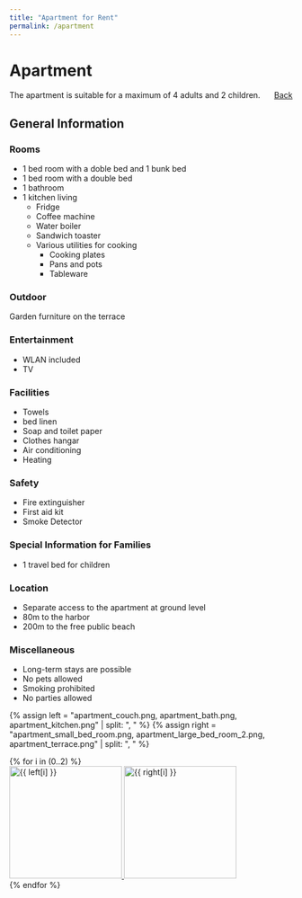 ```yaml
---
title: "Apartment for Rent"
permalink: /apartment
---
```


Apartment
====

The apartment is suitable for a maximum of 4 adults and 2 children. <a href="{{ site.url }}" style="float: right;">Back</a>

## General Information

### Rooms
* 1 bed room with a doble bed and 1 bunk bed
* 1 bed room with a double bed
* 1 bathroom
* 1 kitchen living
    * Fridge
    * Coffee machine
    * Water boiler
    * Sandwich toaster
    * Various utilities for cooking 
        * Cooking plates
        * Pans and pots
        * Tableware

### Outdoor
Garden furniture on the terrace

### Entertainment
* WLAN included
* TV

### Facilities
* Towels
* bed linen
* Soap and toilet paper
* Clothes hangar
* Air conditioning
* Heating

### Safety
* Fire extinguisher
* First aid kit
* Smoke Detector

### Special Information for Families
* 1 travel bed for children

### Location
* Separate access to the apartment at ground level
* 80m to the harbor
* 200m to the free public beach

### Miscellaneous
* Long-term stays are possible
* No pets allowed
* Smoking prohibited
* No parties allowed


{% assign left = "apartment_couch.png, apartment_bath.png, apartment_kitchen.png" | split: ", " %}
{% assign right = "apartment_small_bed_room.png, apartment_large_bed_room_2.png, apartment_terrace.png" | split: ", " %}
<div class ="image-gallery">
{% for i in (0..2) %}
    <div class="box">
    <a href="{{ site.imagesurl }}{{ name }}">
      <img width=200 height=200 src="{{ site.imagesurl }}{{ left[i] }}" alt="{{ left[i] }}"  class="img-gallery" />
      <img width=200 height=200 src="{{ site.imagesurl }}{{ right[i] }}" alt="{{ right[i] }}"  class="img-gallery" />
     </a>
    </div>
 {% endfor %}
</div>
